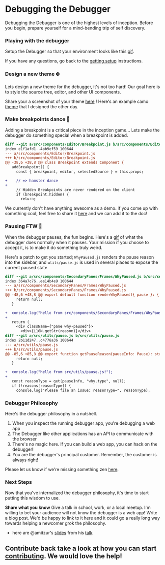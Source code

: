 # Debugging the Debugger

Debugging the Debugger is one of the highest levels of inception. Before you begin, prepare yourself for a mind-bending trip of self discovery.

### Playing with the debugger

Setup the Debugger so that your environment looks like this [gif][debugger-intro-gif].

If you have any questions, go back to the [getting setup][getting-setup] instructions.


### Design a new theme :snowflake:

Lets design a new theme for the debugger, it's not too hard! Our goal here is to style the source tree, editor, and other UI components.

Share your a screenshot of your theme [here](./getting-setup.md) ! Here's an example camo [theme][camo-theme] that I designed the other day.


### Make breakpoints dance :dancers:

Adding a breakpoint is a critical piece in the inception game...
Lets make the debugger do something special when a breakpoint is added.

```diff
diff --git a/src/components/Editor/Breakpoint.js b/src/components/Editor/Breakpoint.js
index e1f1afd1..4ab9ef59 100644
--- a/src/components/Editor/Breakpoint.js
+++ b/src/components/Editor/Breakpoint.js
@@ -38,6 +38,8 @@ class Breakpoint extends Component {
   addBreakpoint() {
     const { breakpoint, editor, selectedSource } = this.props;

+    // => hamster dance
+
     // Hidden Breakpoints are never rendered on the client
     if (breakpoint.hidden) {
       return;
```

We currently don't have anything awesome as a demo. If you come up with something cool, feel free to share it  [here][getting-started-issue] and we can add it to the doc!

### Pausing FTW :red_circle:

When the debugger pauses, the fun begins. Here's a [gif](http://g.recordit.co/qutDioRQvy.gif) of what the debugger does normally when it pauses. Your mission if you choose to accept it, is to make it do something truly weird.

Here's a patch to get you started; `WhyPaused.js` renders the pause reason into the sidebar, and `utils/pause.js` is used in several places to expose the current paused state.

```diff
diff --git a/src/components/SecondaryPanes/Frames/WhyPaused.js b/src/components/SecondaryPanes/Frames/WhyPaused.js
index 364a7c76..ee14b4e9 100644
--- a/src/components/SecondaryPanes/Frames/WhyPaused.js
+++ b/src/components/SecondaryPanes/Frames/WhyPaused.js
@@ -48,6 +48,8 @@ export default function renderWhyPaused({ pause }: { pause: Pause }) {
     return null;
   }

+  console.log("hello from src/components/SecondaryPanes/Frames/WhyPaused.js!");
+
   return (
     <div className={"pane why-paused"}>
       <div>{L10N.getStr(reason)}</div>
diff --git a/src/utils/pause.js b/src/utils/pause.js
index 2b11d247..c4778a36 100644
--- a/src/utils/pause.js
+++ b/src/utils/pause.js
@@ -85,6 +85,8 @@ export function getPauseReason(pauseInfo: Pause): string | null {
     return null;
   }

+  console.log("hello from src/utils/pause.js!");
+
   const reasonType = get(pauseInfo, "why.type", null);
   if (!reasons[reasonType]) {
     console.log("Please file an issue: reasonType=", reasonType);
```

### Debugger Philosophy

Here's the debugger philosophy in a nutshell.

1. When you inspect the running debugger app, you're debugging a web app
2. The Debugger like other applications has an API to communicate with the browser
3. There's no magic here. If you can build a web app, you can hack on the debugger!
4. You are the debugger's principal customer. Remember, the customer is always right!

Please let us know if we're missing something zen  [here][getting-started-issue].


### Next Steps

Now that you've internalized the debugger philosophy, it's time to start putting this wisdom to use.

**Share what you know** Give a talk in school, work, or a local meetup. I'm willing to bet your audience will not know the debugger is a web app! Write a blog post. We'd be happy to link to it here and it could go a really long way towards helping a newcomer grok the philosophy.

- here are @amitzur's [slides][amit-slides] from his [talk][amit-tweet]

**Contribute back** take a look at how you can start [contributing][contributing]. We would love the help!
---

[contributing]: ../CONTRIBUTING.md
[getting-setup]: ./getting-setup.md
[getting-started-issue]:https://github.com/devtools-html/debugger.html/issues/1247

[debugger-intro-gif]:http://g.recordit.co/WjHZaXKifZ.gif
[amit-slides]:https://docs.google.com/presentation/d/1jdnvL-BwwxEuFbb9tiRxcT6UT-Ua0jGhy9FKBT4b43E/edit
[amit-tweet]:https://twitter.com/amitzur/status/790153843946426369
[camo-theme]:https://cloud.githubusercontent.com/assets/254562/20683683/ec030354-b57a-11e6-98bc-c8da75721e78.png
